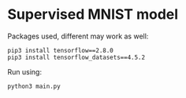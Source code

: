 # Supervised MNIST model

Packages used, different may work as well:

```
pip3 install tensorflow==2.8.0
pip3 install tensorflow_datasets==4.5.2
```

Run using:

```
python3 main.py
```
